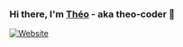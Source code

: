 ### Hi there, I'm [Théo](https://www.theo.posty.fr) - aka theo-coder 👋
[![Website](https://img.shields.io/website?label=theo.posty.fr&style=for-the-badge&url=https%3A%2F%2Ftheo.posty.fr)](https://theo.posty.fr)
